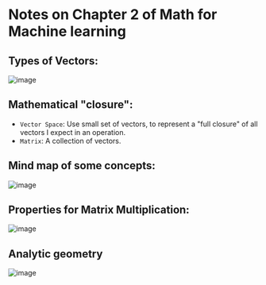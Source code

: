 # Notes on Chapter 2 of Math for Machine learning

## Types of Vectors:
![image](https://user-images.githubusercontent.com/14041622/46852275-fb9c2f80-ce2c-11e8-8069-ea98ecb09b63.png)

## Mathematical "closure":
- `Vector Space`: Use small set of vectors, to represent a "full closure" of all vectors I expect in an operation.
- `Matrix`: A collection of vectors.


## Mind map of some concepts:
![image](https://user-images.githubusercontent.com/14041622/46852472-b3c9d800-ce2d-11e8-94d5-1d1d8fa51087.png)


## Properties for Matrix Multiplication:
![image](https://user-images.githubusercontent.com/14041622/46855611-ce547f00-ce36-11e8-98bb-fabe026bd72b.png)



## Analytic geometry
![image](https://user-images.githubusercontent.com/14041622/46864307-948e7300-ce4c-11e8-95c8-6360daeb5bbf.png)

